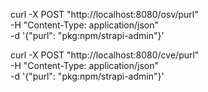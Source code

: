 curl -X POST "http://localhost:8080/osv/purl" \
-H "Content-Type: application/json" \
-d '{"purl": "pkg:npm/strapi-admin"}'

curl -X POST "http://localhost:8080/cve/purl" \
-H "Content-Type: application/json" \
-d '{"purl": "pkg:npm/strapi-admin"}'
